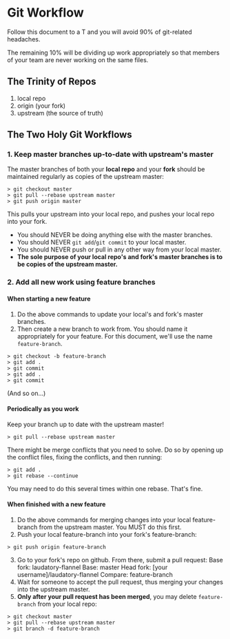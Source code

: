 # Git Workflow

Follow this document to a T and you will avoid 90% of git-related headaches.

The remaining 10% will be dividing up work appropriately so that members of your team are never working on the same files.

## The Trinity of Repos

1. local repo
1. origin (your fork)
1. upstream (the source of truth)

## The Two Holy Git Workflows

### 1. Keep master branches up-to-date with upstream's master

The master branches of both your **local repo** and your **fork** should be maintained regularly as copies of the upstream master:
```
> git checkout master
> git pull --rebase upstream master
> git push origin master
```
This pulls your upstream into your local repo, and pushes your local repo into your fork.
  
  - You should NEVER be doing anything else with the master branches.
  - You should NEVER ```git add```/```git commit``` to your local master.
  - You should NEVER push or pull in any other way from your local master.
  - **The sole purpose of your local repo's and fork's master branches is to be copies of the upstream master.**

### 2. Add all new work using feature branches

#### When starting a new feature

1. Do the above commands to update your local's and fork's master branches.
1. Then create a new branch to work from. You should name it appropriately for your feature. For this document, we'll use the name ```feature-branch```.
```
> git checkout -b feature-branch
> git add .
> git commit
> git add .
> git commit
```
  (And so on...)

#### Periodically as you work

Keep your branch up to date with the upstream master!

```
> git pull --rebase upstream master
```

There might be merge conflicts that you need to solve. Do so by opening up the conflict files, fixing the conflicts, and then running:

```
> git add .
> git rebase --continue
```

You may need to do this several times within one rebase. That's fine.

#### When finished with a new feature
1. Do the above commands for merging changes into your local feature-branch from the upstream master. You MUST do this first.
2. Push your local feature-branch into your fork's feature-branch:

```
> git push origin feature-branch
```

3. Go to your fork's repo on github. From there, submit a pull request:
  Base fork: laudatory-flannel
  Base: master
  Head fork: [your username]/laudatory-flannel
  Compare: feature-branch
4. Wait for someone to accept the pull request, thus merging your changes into the upstream master.
5. **Only after your pull request has been merged**, you may delete ```feature-branch``` from your local repo:

```
> git checkout master
> git pull --rebase upstream master
> git branch -d feature-branch
```
